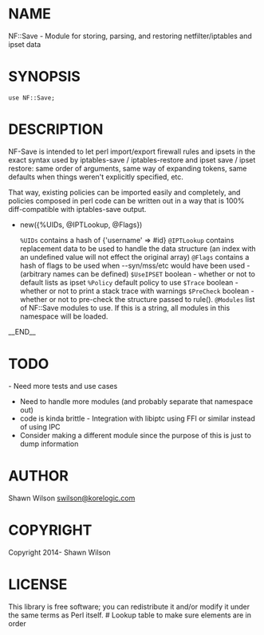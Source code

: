 # NAME

NF::Save - Module for storing, parsing, and restoring netfilter/iptables and ipset data

# SYNOPSIS

    use NF::Save;

# DESCRIPTION

NF-Save is intended to let perl import/export firewall rules and ipsets
in the exact syntax used by iptables-save / iptables-restore and ipset
save / ipset restore: same order of arguments, same way of expanding
tokens, same defaults when things weren't explicitly specified, etc.

That way, existing policies can be imported easily and completely, and
policies composed in perl code can be written out in a way that is 100%
diff-compatible with iptables-save output.

- new({%UIDs, @IPTLookup, @Flags})

    `%UIDs` contains a hash of {'username' => #id}
    `@IPTLookup` contains replacement data to be used to handle the data structure (an index with an undefined value will not effect the original array)
    `@Flags` contains a hash of flags to be used when --syn/mss/etc would have been used - (arbitrary names can be defined)
    `$UseIPSET` boolean - whether or not to default lists as ipset
    `%Policy` default policy to use
    `$Trace` boolean - whether or not to print a stack trace with warnings
    `$PreCheck` boolean - whether or not to pre-check the structure passed to rule().
    `@Modules` list of NF::Save modules to use. If this is a string, all modules in this namespace will be loaded.

\_\_END\_\_

# TODO

\- Need more tests and use cases
  - Need to handle more modules (and probably separate that namespace out)
  - code is kinda brittle
\- Integration with libiptc using FFI or similar instead of using IPC
  - Consider making a different module since the purpose of this is just to 
    dump information

# AUTHOR

Shawn Wilson <swilson@korelogic.com>

# COPYRIGHT

Copyright 2014- Shawn Wilson

# LICENSE

This library is free software; you can redistribute it and/or modify
it under the same terms as Perl itself.
\# Lookup table to make sure elements are in order

